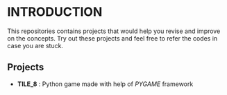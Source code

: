 # INTRODUCTION
This repositories contains projects that would help you revise and improve on the concepts. Try out these projects and feel free to refer the codes in case you are stuck.

## Projects
-	**TILE_8** : Python game made with help of *PYGAME* framework
